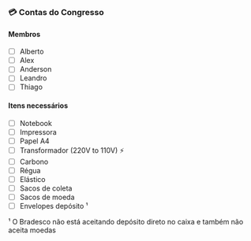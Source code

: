 ###  💳 Contas do Congresso

#### Membros
- [ ] Alberto
- [ ] Alex
- [ ] Anderson
- [ ] Leandro
- [ ] Thiago

#### Itens necessários
- [ ] Notebook
- [ ] Impressora
- [ ] Papel A4
- [ ] Transformador (220V to 110V) ⚡
- [ ] Carbono
- [ ] Régua
- [ ] Elástico
- [ ] Sacos de coleta
- [ ] Sacos de moeda
- [ ] Envelopes depósito ¹

¹ O Bradesco não está aceitando depósito direto no caixa e também não aceita moedas
